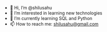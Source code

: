 - 👋 Hi, I’m @shilusahu
- 👀 I’m interested in learning new technologies
- 🌱 I’m currently learning SQL and Python
- 📫 How to reach me: shilusahu@gmail.com


<!---
shilusahu/shilusahu is a ✨ special ✨ repository because its `README.md` (this file) appears on your GitHub profile.
You can click the Preview link to take a look at your changes.
--->
